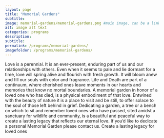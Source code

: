```yaml
---
layout: page
title: "Memorial Gardens"
subtitle: 
image: memorial-gardens/memorial-gardens.png #main image, can be a link or a file in assets/img/portfolio
alt: image alt text
categories: programs
description:
subtitle:
permalink: /programs/memorial-gardens/
imagefolder: /programs/memorial-gardens/
---
```



Love is a perennial. It is an ever-present, enduring part of us and our relationships with others. Even when it seems to pale and lie dormant for a time, love will spring alive and flourish with fresh growth. It will bloom anew and fill our souls with color and fragrance. Life and Death are part of a continuum, where cherished ones leave moments in our hearts and memories that know no mortal boundaries. A memorial garden in honor of a loved one who has died, is a physical embodiment of that love. Entwined with the beauty of nature it is a place to visit and be still, to offer solace to the soul of those left behind in grief. Dedicating a garden, a tree or a bench on which to sit and remember loved ones who have passed, sited amidst a sanctuary for wildlife and community, is a beautiful and peaceful way to create a lasting legacy that reflects our eternal love. 
If you’d like to dedicate a personal Memorial Garden please contact us.
Create a lasting legacy for loved ones
